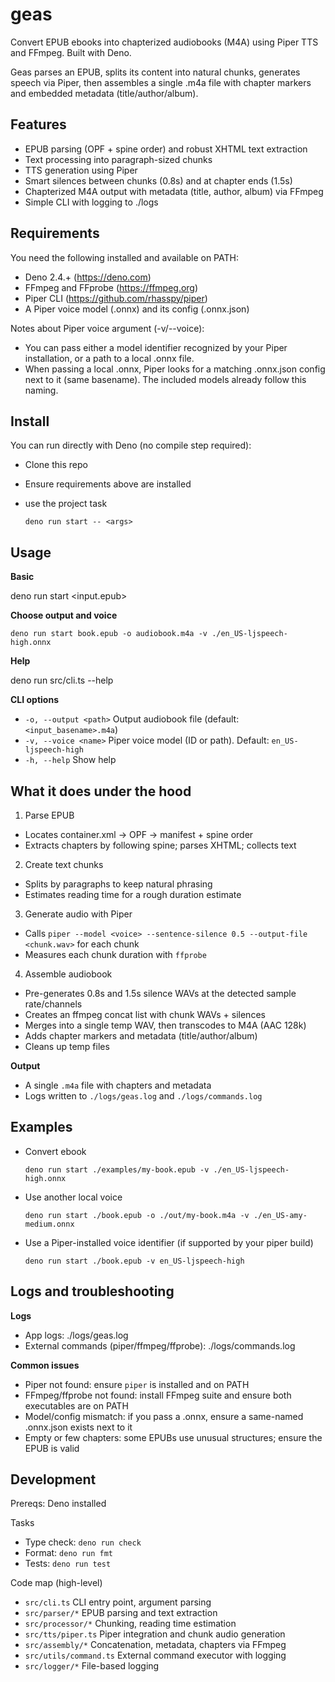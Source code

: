 # geas

Convert EPUB ebooks into chapterized audiobooks (M4A) using Piper TTS and FFmpeg. Built with Deno.

Geas parses an EPUB, splits its content into natural chunks, generates speech via Piper, then assembles a single .m4a file with chapter markers and embedded metadata (title/author/album).

## Features

- EPUB parsing (OPF + spine order) and robust XHTML text extraction
- Text processing into paragraph-sized chunks
- TTS generation using Piper
- Smart silences between chunks (0.8s) and at chapter ends (1.5s)
- Chapterized M4A output with metadata (title, author, album) via FFmpeg
- Simple CLI with logging to ./logs

## Requirements

You need the following installed and available on PATH:

- Deno 2.4.+ (https://deno.com)
- FFmpeg and FFprobe (https://ffmpeg.org)
- Piper CLI (https://github.com/rhasspy/piper)
- A Piper voice model (.onnx) and its config (.onnx.json)

Notes about Piper voice argument (-v/--voice):
- You can pass either a model identifier recognized by your Piper installation, or a path to a local .onnx file.
- When passing a local .onnx, Piper looks for a matching .onnx.json config next to it (same basename). The included models already follow this naming.

## Install

You can run directly with Deno (no compile step required):

- Clone this repo
- Ensure requirements above are installed
- use the project task

  ```
  deno run start -- <args>
  ```

## Usage

**Basic**

  deno run start <input.epub>

**Choose output and voice**

  ```
  deno run start book.epub -o audiobook.m4a -v ./en_US-ljspeech-high.onnx
  ```

**Help**

  deno run src/cli.ts --help

**CLI options**
- `-o, --output <path>`   Output audiobook file (default: `<input_basename>.m4a`)
- `-v, --voice <name>`    Piper voice model (ID or path). Default: `en_US-ljspeech-high`
- `-h, --help`            Show help

## What it does under the hood

1. Parse EPUB
  - Locates container.xml → OPF → manifest + spine order
  - Extracts chapters by following spine; parses XHTML; collects text

2. Create text chunks
  - Splits by paragraphs to keep natural phrasing
  - Estimates reading time for a rough duration estimate

3. Generate audio with Piper 
  - Calls `piper --model <voice> --sentence-silence 0.5 --output-file <chunk.wav>` for each chunk
  - Measures each chunk duration with `ffprobe`

4. Assemble audiobook
  - Pre-generates 0.8s and 1.5s silence WAVs at the detected sample rate/channels
  - Creates an ffmpeg concat list with chunk WAVs + silences
  - Merges into a single temp WAV, then transcodes to M4A (AAC 128k)
  - Adds chapter markers and metadata (title/author/album)
  - Cleans up temp files

**Output**
- A single `.m4a` file with chapters and metadata
- Logs written to `./logs/geas.log` and `./logs/commands.log`

## Examples

- Convert ebook
  
  ```
  deno run start ./examples/my-book.epub -v ./en_US-ljspeech-high.onnx
  ```

- Use another local voice
  
  ```
  deno run start ./book.epub -o ./out/my-book.m4a -v ./en_US-amy-medium.onnx
  ```

- Use a Piper-installed voice identifier (if supported by your piper build)
  
  ```
  deno run start ./book.epub -v en_US-ljspeech-high
  ```

## Logs and troubleshooting

**Logs**
- App logs: ./logs/geas.log
- External commands (piper/ffmpeg/ffprobe): ./logs/commands.log

**Common issues**
- Piper not found: ensure `piper` is installed and on PATH
- FFmpeg/ffprobe not found: install FFmpeg suite and ensure both executables are on PATH
- Model/config mismatch: if you pass a .onnx, ensure a same-named .onnx.json exists next to it
- Empty or few chapters: some EPUBs use unusual structures; ensure the EPUB is valid

## Development

Prereqs: Deno installed

Tasks
- Type check: `deno run check`
- Format: `deno run fmt`
- Tests: `deno run test`

Code map (high-level)
- `src/cli.ts`            CLI entry point, argument parsing
- `src/parser/*`          EPUB parsing and text extraction
- `src/processor/*`       Chunking, reading time estimation
- `src/tts/piper.ts`      Piper integration and chunk audio generation
- `src/assembly/*`        Concatenation, metadata, chapters via FFmpeg
- `src/utils/command.ts`  External command executor with logging
- `src/logger/*`          File-based logging

